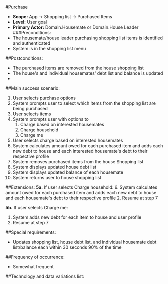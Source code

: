 #Purchase
+ **Scope:** App -> Shopping list -> Purchased Items
+ **Level:** User goal
+ **Primary Actor:** Domain.Housemate or Domain.House Leader
###Preconditions: 
+ The housemate/house leader purchasing shopping list items is identified and authenticated
+ System is in the shopping list menu
		
##Postconditions: 
+ The purchased items are removed from the house shopping list
+ The house's and individual housemates' debt list and balance is updated
+ 
##Main success scenario:
1. User selects purchase options
2. System prompts user to select which items from the shopping list are being purchased
3. User selects items
4. System prompts user with options to
   1. Charge based on interested housemates
   2. Charge household
   3. Charge me
5. User selects charge based on interested housemates
6. System calculates amount owed for each purchased item and adds each new debt to house and each interested housemate's debt to their respective profile 
7. System removes purchased items from the house Shopping list
8. System displays updated house debt list
9. System displays updated balance of each housemate
10. System returns user to house shopping list

##Extensions:
**5a.** If user selects Charge household:
6. System calculates amount owed for each purchased item and adds each new debt to house and each housemate's debt to their respective profile
2. Resume at step 7

**5b.** If user selects Charge me:
1. System adds new debt for each item to house and user profile
2. Resume at step 7

##Special requirements:
+ Updates shopping list, house debt list, and individual housemate debt list/balance each within 30 seconds 90% of the time

##Frequency of occurrence:
+ Somewhat frequent

##Technology and data variations list:

